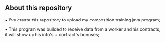 ## About this repository

• I've create this repository to upload my composition training java program;

• This program was builded to receive data from a worker and his contracts, it will show up his info's + contract's bonuses;
